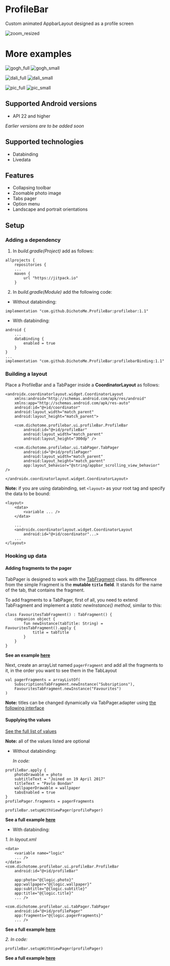 # ProfileBar
Custom animated AppbarLayout designed as a profile screen

![zoom_resized](https://user-images.githubusercontent.com/31614124/54141780-fc161200-442e-11e9-84e6-225942c3d5b4.gif)

# More examples

![gogh_full](https://user-images.githubusercontent.com/31614124/54158363-0a762500-4453-11e9-9563-4f6fb8fc6e1e.jpg) 
![gogh_small](https://user-images.githubusercontent.com/31614124/54158364-0b0ebb80-4453-11e9-8cb0-acfe3b2a4db4.jpg)



![dali_full](https://user-images.githubusercontent.com/31614124/54158561-693b9e80-4453-11e9-92fb-a2e853175d82.jpg)
![dali_small](https://user-images.githubusercontent.com/31614124/54158562-693b9e80-4453-11e9-8250-6186e97318e5.jpg)

![pic_full](https://user-images.githubusercontent.com/31614124/54159479-bde01900-4455-11e9-86c6-71d951507cec.jpg)
![pic_small](https://user-images.githubusercontent.com/31614124/54159480-bde01900-4455-11e9-80e9-b2c600eae9e1.jpg)

## Supported Android versions
* API 22 and higher

*Earlier versions are to be added soon*

## Supported technologies
* Databinding
* Livedata

## Features
* Collapsing toolbar
* Zoomable photo image
* Tabs pager
* Option menu
* Landscape and portrait orientations

## Setup

### Adding a dependency
1. In *build.gradle(Project)* add as follows:
```
allprojects {
    repositories {
    ...
    maven {
        url "https://jitpack.io"
    }
```

2. In *build.gradle(Module)* add the following code:

* Without databinding:
```
implementation "com.github.DichotoMe.ProfileBar:profilebar:1.1"
```

* With databinding:
```
android {
    ...
    dataBinding {
        enabled = true
    }
}
...
implementation "com.github.DichotoMe.ProfileBar:profilebarBinding:1.1"
```

### Building a layout
Place a ProfileBar and a TabPager inside a **CoordinatorLayout** as follows:
```
<androidx.coordinatorlayout.widget.CoordinatorLayout 
    xmlns:android="http://schemas.android.com/apk/res/android"
    xmlns:app="http://schemas.android.com/apk/res-auto"
    android:id="@+id/coordinator"
    android:layout_width="match_parent"
    android:layout_height="match_parent">

    <com.dichotome.profilebar.ui.profileBar.ProfileBar
        android:id="@+id/profileBar"
        android:layout_width="match_parent"
        android:layout_height="300dp" />

    <com.dichotome.profilebar.ui.tabPager.TabPager
        android:id="@+id/profilePager"
        android:layout_width="match_parent"
        android:layout_height="match_parent"
        app:layout_behavior="@string/appbar_scrolling_view_behavior" />

</androidx.coordinatorlayout.widget.CoordinatorLayout>
```
**Note:** if you are using databinding, set `<layout>` as your root tag and specify the data to be bound:
```
<layout>
    <data>
        <variable ... />
    </data>
    
    ...
    <androidx.coordinatorlayout.widget.CoordinatorLayout
        android:id="@+id/coordinator"...>
    ...
</layout>
```

### Hooking up data

#### Adding fragments to the pager

TabPager is designed to work with the [TabFragment]("TabFragment") class. Its difference from the simple Fragment is the **mutable `title` field**. It stands for the name of the tab, that contains the fragment.

To add fragments to a TabPager, first of all, you need to extend TabFragment and implement a *static newInstance() method*, similar to this: 
```
class FavouritesTabFragment() : TabFragment() {
    companion object {
        fun newInstance(tabTitle: String) = FavouritesTabFragment().apply {
            title = tabTitle
        }
    }
}
```
**See an example [here](https://github.com/DichotoMe/ProfileBar/blob/master/profilebar/src/main/java/com/dichotome/profilebar/stubs/fragments/FavouritesTabFragment.kt "FavouritesTabFragment")**

Next, create an arrayList named `pagerFragment` and add all the fragments to it, in the order you want to see them in the TabLayout
```
val pagerFragments = arrayListOf(
    SubscriptionsTabFragment.newInstance("Subsriptions"),
    FavouritesTabFragment.newInstance("Favourites")
)
```

**Note:** titles can be changed dynamically via TabPager.adapter using [the following interface](https://github.com/DichotoMe/ProfileBar/blob/master/profilebar/src/main/java/com/dichotome/profilebar/ui/tabPager/TabPagerAdapter.kt "TabAdapter")


#### Supplying the values

[See the full list of values](https:// "In development")

**Note:** all of the values listed are optional

* Without databinding:

    *In code:*
```
profileBar.apply {
    photoDrawable = photo
    subtitleText = "Joined on 19 April 2017"
    titleText = "Pavlo Bondan"
    wallpaperDrawable = wallpaper
    tabsEnabled = true
}
profilePager.fragments = pagerFragments

profileBar.setupWithViewPager(profilePager)
```
**See a full example [here](https://github.com/DichotoMe/ProfileBar/blob/master/app/src/main/java/com/dichotome/profilebarapp/ui/main/ProfileActivity.kt "Activity no binding example")**

* With databinding:

*1. In layout.xml*
```
<data>
    <variable name="logic"
    ... />
</data>
<com.dichotome.profilebar.ui.profileBar.ProfileBar
    android:id="@+id/profileBar"
    
    app:photo="@{logic.photo}"
    app:wallpaper="@{logic.wallpaper}" 
    app:subtitle="@{logic.subtitle}"
    app:title="@{logic.title}" 
    ... />
    
<com.dichotome.profilebar.ui.tabPager.TabPager 
    android:id="@+id/profilePager"
    app:fragments="@{logic.pagerFragments}" 
    ... />
```
**See a full example [here](https://github.com/DichotoMe/ProfileBar/blob/master/app/src/main/res/layout/fragment_profile_with_adapters.xml "XML binding example")**

*2. In code:*
```
profileBar.setupWithViewPager(profilePager)
```
**See a full example [here](https://github.com/DichotoMe/ProfileBar/blob/master/app/src/main/java/com/dichotome/profilebarapp/ui/mainBinding/ProfileBindingActivity.kt "Activity binding example")**
